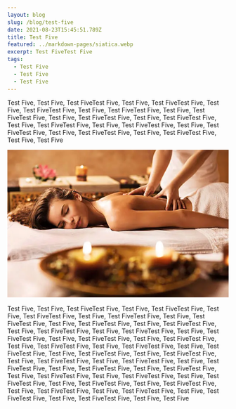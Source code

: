 ```yaml
---
layout: blog
slug: /blog/test-five
date: 2021-08-23T15:45:51.789Z
title: Test Five
featured: ../markdown-pages/siatica.webp
excerpt: Test FiveTest Five
tags:
  - Test Five
  - Test Five
  - Test Five
---
```

Test Five, Test Five, Test FiveTest Five, Test Five, Test FiveTest Five, Test Five, Test FiveTest Five, Test Five, Test FiveTest Five, Test Five, Test FiveTest Five, Test Five, Test FiveTest Five, Test Five, Test FiveTest Five, Test Five, Test FiveTest Five, Test Five, Test FiveTest Five, Test Five, Test FiveTest Five, Test Five, Test FiveTest Five, Test Five, Test FiveTest Five, Test Five, Test Five

![Test Five, Test Five, Test Five](../markdown-pages/siatica.webp "Test Five, Test Five, Test Five")

Test Five, Test Five, Test FiveTest Five, Test Five, Test FiveTest Five, Test Five, Test FiveTest Five, Test Five, Test FiveTest Five, Test Five, Test FiveTest Five, Test Five, Test FiveTest Five, Test Five, Test FiveTest Five, Test Five, Test FiveTest Five, Test Five, Test FiveTest Five, Test Five, Test FiveTest Five, Test Five, Test FiveTest Five, Test Five, Test FiveTest Five, Test Five, Test FiveTest Five, Test Five, Test FiveTest Five, Test Five, Test FiveTest Five, Test Five, Test FiveTest Five, Test Five, Test FiveTest Five, Test Five, Test FiveTest Five, Test Five, Test FiveTest Five, Test Five, Test FiveTest Five, Test Five, Test FiveTest Five, Test Five, Test FiveTest Five, Test Five, Test FiveTest Five, Test Five, Test FiveTest Five, Test Five, Test FiveTest Five, Test Five, Test FiveTest Five, Test Five, Test FiveTest Five, Test Five, Test FiveTest Five, Test Five, Test FiveTest Five, Test Five, Test FiveTest Five, Test Five, Test FiveTest Five, Test Five, Test Five